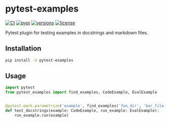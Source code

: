 # pytest-examples

[![CI](https://github.com/pydantic/pytest-examples/workflows/CI/badge.svg?event=push)](https://github.com/pydantic/pytest-examples/actions?query=event%3Apush+branch%3Amain+workflow%3ACI)
[![pypi](https://img.shields.io/pypi/v/pytest-examples.svg)](https://pypi.python.org/pypi/pytest-examples)
[![versions](https://img.shields.io/pypi/pyversions/pytest-examples.svg)](https://github.com/pydantic/pytest-examples)
[![license](https://img.shields.io/github/license/pydantic/pytest-examples.svg)](https://github.com/pydantic/pytest-examples/blob/main/LICENSE)

Pytest plugin for testing examples in docstrings and markdown files.

## Installation

```bash
pip install -U pytest-examples
```

## Usage

```py
import pytest
from pytest_examples import find_examples, CodeExample, EvalExample


@pytest.mark.parametrize('example', find_examples('foo_dir', 'bar_file.py'))
def test_docstrings(example: CodeExample, run_example: EvalExample):
    run_example.run(example)
```
